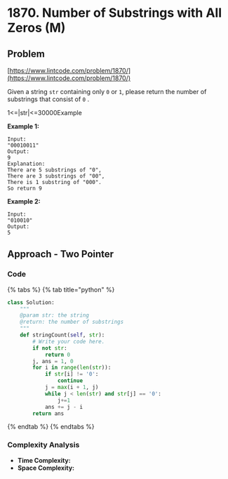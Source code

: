 # 1870. Number of Substrings with All Zeros \(M\)

## Problem

[https://www.lintcode.com/problem/1870/](https://www.lintcode.com/problem/1870/)

Given a string `str` containing only `0` or `1`, please return the number of substrings that consist of `0` .

1&lt;=\|str\|&lt;=30000Example

**Example 1:**

```text
Input:
"00010011"
Output:
9
Explanation:
There are 5 substrings of "0",
There are 3 substrings of "00",
There is 1 substring of "000".
So return 9
```

**Example 2:**

```text
Input:
"010010"
Output:
5
```

## Approach - Two Pointer

### Code

{% tabs %}
{% tab title="python" %}
```python
class Solution:
    """
    @param str: the string
    @return: the number of substrings 
    """
    def stringCount(self, str):
        # Write your code here.
        if not str:
            return 0
        j, ans = 1, 0
        for i in range(len(str)):
            if str[i] != '0':
                continue
            j = max(i + 1, j)
            while j < len(str) and str[j] == '0':
                j+=1
            ans += j - i
        return ans
```
{% endtab %}
{% endtabs %}

### Complexity Analysis

* **Time Complexity:**
* **Space Complexity:**

